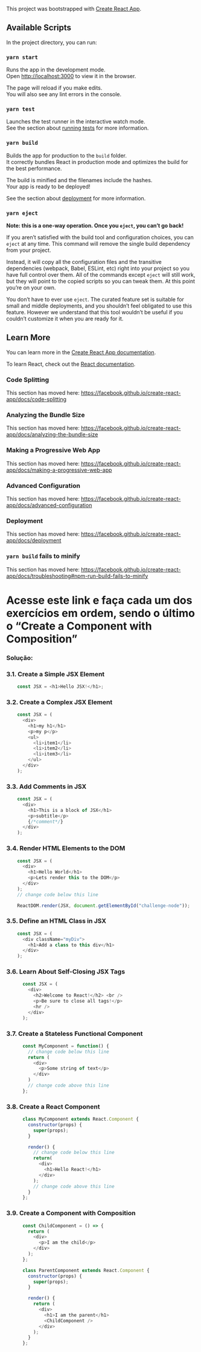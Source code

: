 This project was bootstrapped with [Create React App](https://github.com/facebook/create-react-app).

## Available Scripts

In the project directory, you can run:

### `yarn start`

Runs the app in the development mode.<br />
Open [http://localhost:3000](http://localhost:3000) to view it in the browser.

The page will reload if you make edits.<br />
You will also see any lint errors in the console.

### `yarn test`

Launches the test runner in the interactive watch mode.<br />
See the section about [running tests](https://facebook.github.io/create-react-app/docs/running-tests) for more information.

### `yarn build`

Builds the app for production to the `build` folder.<br />
It correctly bundles React in production mode and optimizes the build for the best performance.

The build is minified and the filenames include the hashes.<br />
Your app is ready to be deployed!

See the section about [deployment](https://facebook.github.io/create-react-app/docs/deployment) for more information.

### `yarn eject`

**Note: this is a one-way operation. Once you `eject`, you can’t go back!**

If you aren’t satisfied with the build tool and configuration choices, you can `eject` at any time. This command will remove the single build dependency from your project.

Instead, it will copy all the configuration files and the transitive dependencies (webpack, Babel, ESLint, etc) right into your project so you have full control over them. All of the commands except `eject` will still work, but they will point to the copied scripts so you can tweak them. At this point you’re on your own.

You don’t have to ever use `eject`. The curated feature set is suitable for small and middle deployments, and you shouldn’t feel obligated to use this feature. However we understand that this tool wouldn’t be useful if you couldn’t customize it when you are ready for it.

## Learn More

You can learn more in the [Create React App documentation](https://facebook.github.io/create-react-app/docs/getting-started).

To learn React, check out the [React documentation](https://reactjs.org/).

### Code Splitting

This section has moved here: https://facebook.github.io/create-react-app/docs/code-splitting

### Analyzing the Bundle Size

This section has moved here: https://facebook.github.io/create-react-app/docs/analyzing-the-bundle-size

### Making a Progressive Web App

This section has moved here: https://facebook.github.io/create-react-app/docs/making-a-progressive-web-app

### Advanced Configuration

This section has moved here: https://facebook.github.io/create-react-app/docs/advanced-configuration

### Deployment

This section has moved here: https://facebook.github.io/create-react-app/docs/deployment

### `yarn build` fails to minify

This section has moved here: https://facebook.github.io/create-react-app/docs/troubleshooting#npm-run-build-fails-to-minify

# Acesse este link e faça cada um dos exercícios em ordem, sendo o último o “Create a Component with Composition”

### Solução:
### 3.1. Create a Simple JSX Element

```js
    const JSX = <h1>Hello JSX!</h1>;
```

### 3.2. Create a Complex JSX Element

```js
    const JSX = (
      <div>
        <h1>my h1</h1>
        <p>my p</p>
        <ul>
          <li>item1</li>
          <li>item2</li>
          <li>item3</li>
        </ul>
      </div>
    );
```
### 3.3. Add Comments in JSX

```js
    const JSX = (
      <div>
        <h1>This is a block of JSX</h1>
        <p>subtitle</p>
        {/*comment*/}
      </div>
    );
```
### 3.4. Render HTML Elements to the DOM

```js
    const JSX = (
      <div>
        <h1>Hello World</h1>
        <p>Lets render this to the DOM</p>
      </div>
    );
    // change code below this line

    ReactDOM.render(JSX, document.getElementById("challenge-node"));
```
### 3.5. Define an HTML Class in JSX

```js
    const JSX = (
      <div className="myDiv">
        <h1>Add a class to this div</h1>
      </div>
    );
```

### 3.6. Learn About Self-Closing JSX Tags

```js
      const JSX = (
        <div>
          <h2>Welcome to React!</h2> <br />
          <p>Be sure to close all tags!</p>
          <hr />
        </div>
      );
```

### 3.7. Create a Stateless Functional Component

```js
      const MyComponent = function() {
        // change code below this line
        return (
          <div>
            <p>Some string of text</p>
          </div>
        )
        // change code above this line
      };
```

### 3.8. Create a React Component

```js
      class MyComponent extends React.Component {
        constructor(props) {
          super(props);
        }

        render() {
          // change code below this line
          return(
            <div>
              <h1>Hello React!</h1>
            </div>
          );
          // change code above this line
        }
      };
```

### 3.9. Create a Component with Composition

```js
      const ChildComponent = () => {
        return (
          <div>
            <p>I am the child</p>
          </div>
        );
      };

      class ParentComponent extends React.Component {
        constructor(props) {
          super(props);
        }

        render() {
          return (
            <div>
              <h1>I am the parent</h1>
              <ChildComponent />
            </div>
          );
        }
      };
```

